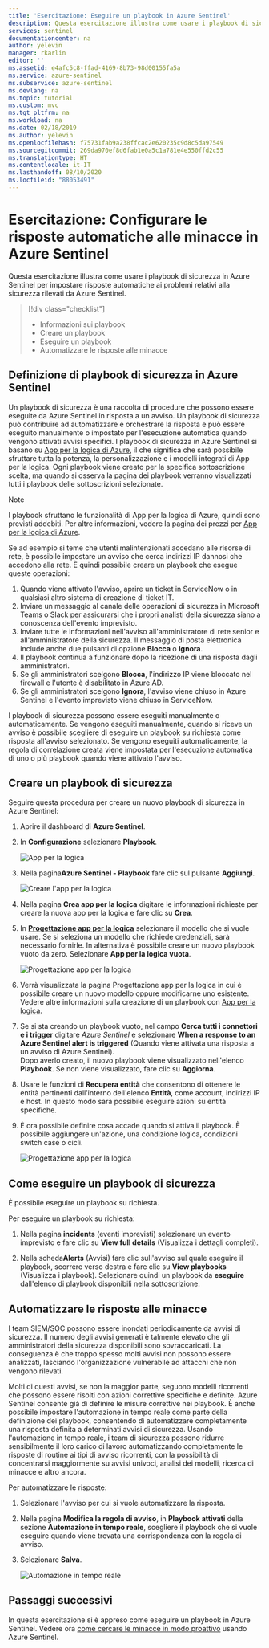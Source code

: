 ```yaml
---
title: 'Esercitazione: Eseguire un playbook in Azure Sentinel'
description: Questa esercitazione illustra come usare i playbook di sicurezza di Azure Sentinel per impostare risposte automatizzate alle minacce per i problemi legati alla sicurezza.
services: sentinel
documentationcenter: na
author: yelevin
manager: rkarlin
editor: ''
ms.assetid: e4afc5c8-ffad-4169-8b73-98d00155fa5a
ms.service: azure-sentinel
ms.subservice: azure-sentinel
ms.devlang: na
ms.topic: tutorial
ms.custom: mvc
ms.tgt_pltfrm: na
ms.workload: na
ms.date: 02/18/2019
ms.author: yelevin
ms.openlocfilehash: f75731fab9a238ffcac2e620235c9d8c5da97549
ms.sourcegitcommit: 269da970ef8d6fab1e0a5c1a781e4e550ffd2c55
ms.translationtype: HT
ms.contentlocale: it-IT
ms.lasthandoff: 08/10/2020
ms.locfileid: "88053491"
---
```

# <a name="tutorial-set-up-automated-threat-responses-in-azure-sentinel"></a>Esercitazione: Configurare le risposte automatiche alle minacce in Azure Sentinel



Questa esercitazione illustra come usare i playbook di sicurezza in Azure Sentinel per impostare risposte automatiche ai problemi relativi alla sicurezza rilevati da Azure Sentinel.


> [!div class="checklist"]
> * Informazioni sui playbook
> * Creare un playbook
> * Eseguire un playbook
> * Automatizzare le risposte alle minacce


## <a name="what-is-a-security-playbook-in-azure-sentinel"></a>Definizione di playbook di sicurezza in Azure Sentinel

Un playbook di sicurezza è una raccolta di procedure che possono essere eseguite da Azure Sentinel in risposta a un avviso. Un playbook di sicurezza può contribuire ad automatizzare e orchestrare la risposta e può essere eseguito manualmente o impostato per l'esecuzione automatica quando vengono attivati avvisi specifici. I playbook di sicurezza in Azure Sentinel si basano su [App per la logica di Azure](https://docs.microsoft.com/azure/logic-apps/logic-apps-what-are-logic-apps), il che significa che sarà possibile sfruttare tutta la potenza, la personalizzazione e i modelli integrati di App per la logica. Ogni playbook viene creato per la specifica sottoscrizione scelta, ma quando si osserva la pagina dei playbook verranno visualizzati tutti i playbook delle sottoscrizioni selezionate.

> [!NOTE]
> I playbook sfruttano le funzionalità di App per la logica di Azure, quindi sono previsti addebiti. Per altre informazioni, vedere la pagina dei prezzi per [App per la logica di Azure](https://azure.microsoft.com/pricing/details/logic-apps/).

Se ad esempio si teme che utenti malintenzionati accedano alle risorse di rete, è possibile impostare un avviso che cerca indirizzi IP dannosi che accedono alla rete. È quindi possibile creare un playbook che esegue queste operazioni:
1. Quando viene attivato l'avviso, aprire un ticket in ServiceNow o in qualsiasi altro sistema di creazione di ticket IT.
2. Inviare un messaggio al canale delle operazioni di sicurezza in Microsoft Teams o Slack per assicurarsi che i propri analisti della sicurezza siano a conoscenza dell'evento imprevisto.
3. Inviare tutte le informazioni nell'avviso all'amministratore di rete senior e all'amministratore della sicurezza. Il messaggio di posta elettronica include anche due pulsanti di opzione **Blocca** o **Ignora**.
4. Il playbook continua a funzionare dopo la ricezione di una risposta dagli amministratori.
5. Se gli amministratori scelgono **Blocca**, l'indirizzo IP viene bloccato nel firewall e l'utente è disabilitato in Azure AD.
6. Se gli amministratori scelgono **Ignora**, l'avviso viene chiuso in Azure Sentinel e l'evento imprevisto viene chiuso in ServiceNow.

I playbook di sicurezza possono essere eseguiti manualmente o automaticamente. Se vengono eseguiti manualmente, quando si riceve un avviso è possibile scegliere di eseguire un playbook su richiesta come risposta all'avviso selezionato. Se vengono eseguiti automaticamente, la regola di correlazione creata viene impostata per l'esecuzione automatica di uno o più playbook quando viene attivato l'avviso.


## <a name="create-a-security-playbook"></a>Creare un playbook di sicurezza

Seguire questa procedura per creare un nuovo playbook di sicurezza in Azure Sentinel:

1. Aprire il dashboard di **Azure Sentinel**.
2. In **Configurazione** selezionare **Playbook**.

   ![App per la logica](./media/tutorial-respond-threats-playbook/playbookimg.png)

3. Nella pagina**Azure Sentinel - Playbook** fare clic sul pulsante **Aggiungi**.

   ![Creare l'app per la logica](./media/tutorial-respond-threats-playbook/create-playbook.png) 

4. Nella pagina **Crea app per la logica** digitare le informazioni richieste per creare la nuova app per la logica e fare clic su **Crea**. 

5. In [**Progettazione app per la logica**](../logic-apps/logic-apps-overview.md) selezionare il modello che si vuole usare. Se si seleziona un modello che richiede credenziali, sarà necessario fornirle. In alternativa è possibile creare un nuovo playbook vuoto da zero. Selezionare **App per la logica vuota**. 

   ![Progettazione app per la logica](./media/tutorial-respond-threats-playbook/playbook-template.png)

6. Verrà visualizzata la pagina Progettazione app per la logica in cui è possibile creare un nuovo modello oppure modificarne uno esistente. Vedere altre informazioni sulla creazione di un playbook con [App per la logica](../logic-apps/logic-apps-create-logic-apps-from-templates.md).

7. Se si sta creando un playbook vuoto, nel campo **Cerca tutti i connettori e i trigger** digitare *Azure Sentinel* e selezionare **When a response to an Azure Sentinel alert is triggered** (Quando viene attivata una risposta a un avviso di Azure Sentinel). <br>Dopo averlo creato, il nuovo playbook viene visualizzato nell'elenco **Playbook**. Se non viene visualizzato, fare clic su **Aggiorna**.

1. Usare le funzioni di **Recupera entità** che consentono di ottenere le entità pertinenti dall'interno dell'elenco **Entità**, come account, indirizzi IP e host. In questo modo sarà possibile eseguire azioni su entità specifiche.

7. È ora possibile definire cosa accade quando si attiva il playbook. È possibile aggiungere un'azione, una condizione logica, condizioni switch case o cicli.

   ![Progettazione app per la logica](./media/tutorial-respond-threats-playbook/logic-app.png)

## <a name="how-to-run-a-security-playbook"></a>Come eseguire un playbook di sicurezza

È possibile eseguire un playbook su richiesta.

Per eseguire un playbook su richiesta:

1. Nella pagina **incidents** (eventi imprevisti) selezionare un evento imprevisto e fare clic su **View full details** (Visualizza i dettagli completi).

2. Nella scheda**Alerts** (Avvisi) fare clic sull'avviso sul quale eseguire il playbook, scorrere verso destra e fare clic su **View playbooks** (Visualizza i playbook). Selezionare quindi un playbook da **eseguire** dall'elenco di playbook disponibili nella sottoscrizione. 



## <a name="automate-threat-responses"></a>Automatizzare le risposte alle minacce

I team SIEM/SOC possono essere inondati periodicamente da avvisi di sicurezza. Il numero degli avvisi generati è talmente elevato che gli amministratori della sicurezza disponibili sono sovraccaricati. La conseguenza è che troppo spesso molti avvisi non possono essere analizzati, lasciando l'organizzazione vulnerabile ad attacchi che non vengono rilevati. 

Molti di questi avvisi, se non la maggior parte, seguono modelli ricorrenti che possono essere risolti con azioni correttive specifiche e definite. Azure Sentinel consente già di definire le misure correttive nei playbook. È anche possibile impostare l'automazione in tempo reale come parte della definizione dei playbook, consentendo di automatizzare completamente una risposta definita a determinati avvisi di sicurezza. Usando l'automazione in tempo reale, i team di sicurezza possono ridurre sensibilmente il loro carico di lavoro automatizzando completamente le risposte di routine ai tipi di avviso ricorrenti, con la possibilità di concentrarsi maggiormente su avvisi univoci, analisi dei modelli, ricerca di minacce e altro ancora.

Per automatizzare le risposte:

1. Selezionare l'avviso per cui si vuole automatizzare la risposta.
1. Nella pagina **Modifica la regola di avviso**, in **Playbook attivati** della sezione **Automazione in tempo reale**, scegliere il playbook che si vuole eseguire quando viene trovata una corrispondenza con la regola di avviso.
1. Selezionare **Salva**.

   ![Automazione in tempo reale](./media/tutorial-detect-threats/rt-configuration.png)






## <a name="next-steps"></a>Passaggi successivi

In questa esercitazione si è appreso come eseguire un playbook in Azure Sentinel. Vedere ora [come cercare le minacce in modo proattivo](hunting.md) usando Azure Sentinel.


